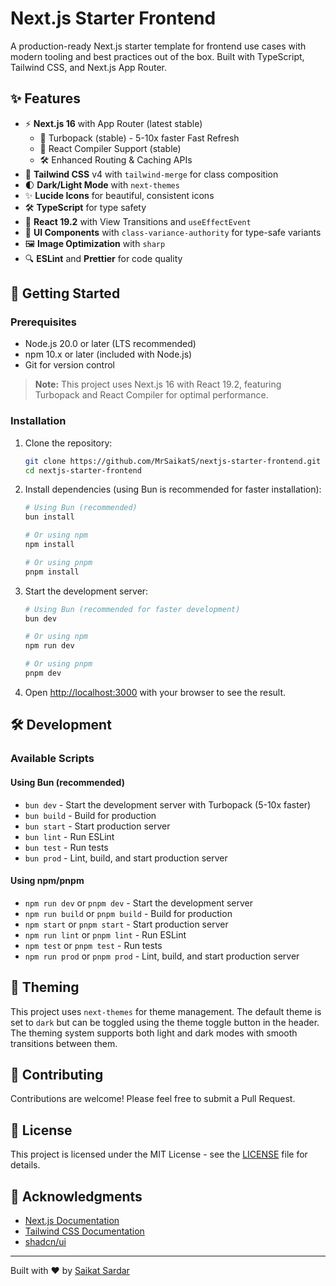 # Next.js Starter Frontend

A production-ready Next.js starter template for frontend use cases with modern tooling and best practices out of the box. Built with TypeScript, Tailwind CSS, and Next.js App Router.

## ✨ Features

- ⚡ **Next.js 16** with App Router (latest stable)
  - 🚀 Turbopack (stable) - 5-10x faster Fast Refresh
  - 🔄 React Compiler Support (stable)
  - 🛠️ Enhanced Routing & Caching APIs
- 🎨 **Tailwind CSS** v4 with `tailwind-merge` for class composition
- 🌓 **Dark/Light Mode** with `next-themes`
- ✨ **Lucide Icons** for beautiful, consistent icons
- 🛠 **TypeScript** for type safety
- 🎯 **React 19.2** with View Transitions and `useEffectEvent`
- 🧩 **UI Components** with `class-variance-authority` for type-safe variants
- 🖼️ **Image Optimization** with `sharp`
- 🔍 **ESLint** and **Prettier** for code quality

## 🚀 Getting Started

### Prerequisites

- Node.js 20.0 or later (LTS recommended)
- npm 10.x or later (included with Node.js)
- Git for version control

> **Note:** This project uses Next.js 16 with React 19.2, featuring Turbopack and React Compiler for optimal performance.

### Installation

1. Clone the repository:

   ```bash
   git clone https://github.com/MrSaikatS/nextjs-starter-frontend.git
   cd nextjs-starter-frontend
   ```

2. Install dependencies (using Bun is recommended for faster installation):

   ```bash
   # Using Bun (recommended)
   bun install
   
   # Or using npm
   npm install
   
   # Or using pnpm
   pnpm install
   ```

3. Start the development server:

   ```bash
   # Using Bun (recommended for faster development)
   bun dev
   
   # Or using npm
   npm run dev
   
   # Or using pnpm
   pnpm dev
   ```

4. Open [http://localhost:3000](http://localhost:3000) with your browser to see the result.

## 🛠 Development

### Available Scripts

#### Using Bun (recommended)
- `bun dev` - Start the development server with Turbopack (5-10x faster)
- `bun build` - Build for production
- `bun start` - Start production server
- `bun lint` - Run ESLint
- `bun test` - Run tests
- `bun prod` - Lint, build, and start production server

#### Using npm/pnpm
- `npm run dev` or `pnpm dev` - Start the development server
- `npm run build` or `pnpm build` - Build for production
- `npm start` or `pnpm start` - Start production server
- `npm run lint` or `pnpm lint` - Run ESLint
- `npm test` or `pnpm test` - Run tests
- `npm run prod` or `pnpm prod` - Lint, build, and start production server

## 🎨 Theming

This project uses `next-themes` for theme management. The default theme is set to `dark` but can be toggled using the theme toggle button in the header. The theming system supports both light and dark modes with smooth transitions between them.

## 🤝 Contributing

Contributions are welcome! Please feel free to submit a Pull Request.

## 📄 License

This project is licensed under the MIT License - see the [LICENSE](LICENSE) file for details.

## 🙏 Acknowledgments

- [Next.js Documentation](https://nextjs.org/docs)
- [Tailwind CSS Documentation](https://tailwindcss.com/docs)
- [shadcn/ui](https://ui.shadcn.com/)

---

Built with ❤️ by [Saikat Sardar](https://github.com/MrSaikatS)
